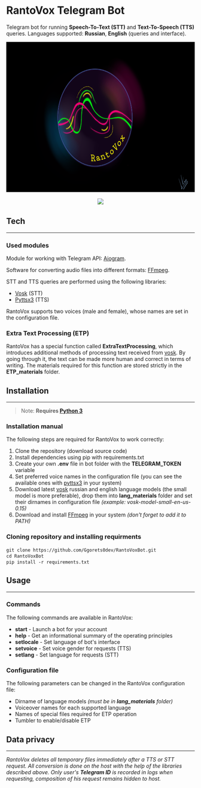 # RantoVox Telegram Bot
Telegram bot for running **Speech-To-Text (STT)** and **Text-To-Speech (TTS)** queries. Languages supported: **Russian**, **English** (queries and interface).

<p align='center'>
       <img height=400 src="design_materials/RantoVox_GitHub_Logo.png"/>
</p>

<p align='center'>
   <a href="https://t.me/RantoVoxBot">
       <img height=35 src="https://img.shields.io/badge/Telegram-2CA5E0?style=for-the-badge&logo=telegram&logoColor=white"/>
    </a>
</p>



## Tech
---
### **Used modules**

Module for working with Telegram API: [Aiogram](https://pypi.org/project/aiogram/).

Software for converting audio files into different formats: [FFmpeg](https://ffmpeg.org/).

STT and TTS queries are performed using the following libraries:
* [Vosk](https://pypi.org/project/vosk/) (STT)
* [Pyttsx3](https://pypi.org/project/pyttsx3/) (TTS)

RantoVox supports two voices (male and female), whose names are set in the configuration file.

### **Extra Text Processing (ETP)**

RantoVox has a special function called **ExtraTextProcessing**, which introduces additional methods of processing text received from [vosk](https://pypi.org/project/vosk/). By going through it, the text can be made more human and correct in terms of writing. The materials required for this function are stored strictly in the **ETP_materials** folder. 



## Installation
---
> Note: **Requires [Python 3](https://www.python.org/)**

### **Installation manual**

The following steps are required for RantoVox to work correctly:
1) Clone the repository (download source code)
2) Install dependencies using pip with requirements.txt
3) Create your own **.env** file in bot folder with the **TELEGRAM_TOKEN** variable
4) Set preferred voice names in the configuration file (you can see the available ones with [pyttsx3](https://pypi.org/project/pyttsx3/) in your system)
5) Download latest [vosk](https://pypi.org/project/vosk/) russian and english language models (the small model is more preferable), drop them into **lang_materials** folder and set their dirnames in configuration file *(example: vosk-model-small-en-us-0.15)*
6) Download and install [FFmpeg](https://ffmpeg.org/) in your system *(don't forget to add it to PATH)*


### **Cloning repository and installing requirments**
```
git clone https://github.com/Ggorets0dev/RantoVoxBot.git
cd RantoVoxBot
pip install -r requirements.txt
```


## Usage
---

### **Commands**

The following commands are available in RantoVox:
* **start** - Launch a bot for your account
* **help** - Get an informational summary of the operating principles
* **setlocale** - Set language of bot's interface 
* **setvoice** - Set voice gender for requests (TTS)
* **setlang** - Set language for requests (STT)


### **Configuration file**
The following parameters can be changed in the RantoVox configuration file:
* Dirname of language models *(must be in **lang_materials** folder)*
* Voiceover names for each supported language
* Names of special files required for ETP operation
* Tumbler to enable/disable ETP


## Data privacy
---
*RantoVox deletes all temporary files immediately after a TTS or STT request. All conversion is done on the host with the help of the libraries described above. Only user's **Telegram ID** is recorded in logs when requesting, composition of his request remains hidden to host.*